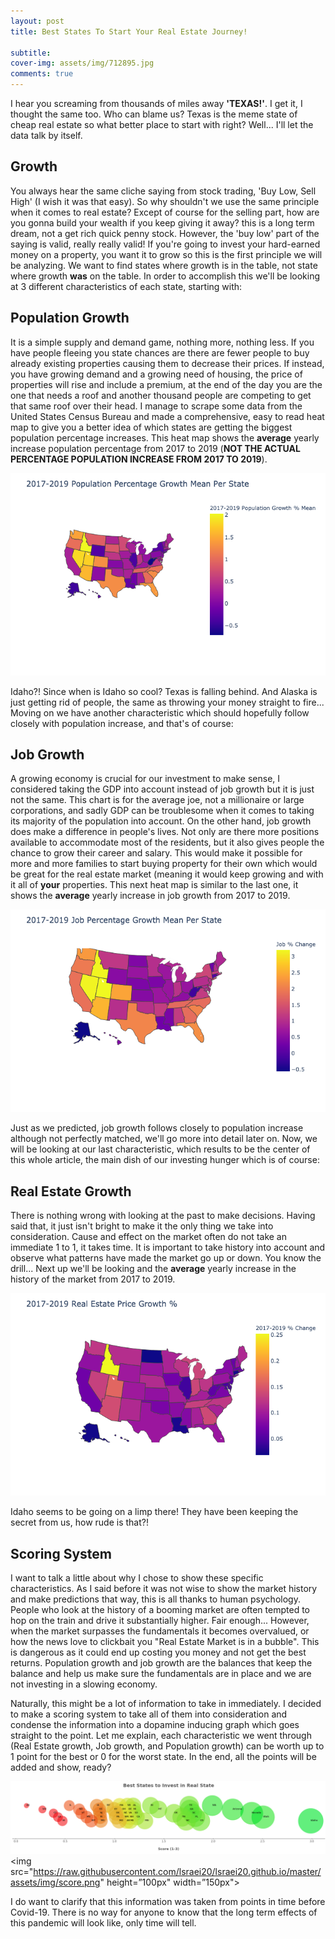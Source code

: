 ```yaml
---
layout: post
title: Best States To Start Your Real Estate Journey!

subtitle:                                                                                                                                                                                                                                                                                                                           The best time to start is yesterday, second best time? Now!
cover-img: assets/img/712895.jpg
comments: true
---
```


I hear you screaming from thousands of miles away **'TEXAS!'**. I get it, I thought the same too. Who can blame us? Texas is the meme state of cheap real estate so what better place to start with right? Well... I'll let the data talk by itself.


## Growth 

You always hear the same cliche saying from stock trading, 'Buy Low, Sell High' (I wish it was that easy). So why shouldn't we use the same principle when it comes to real estate? Except of course for the selling part, how are you gonna build your wealth if you keep giving it away? this is a long term dream, not a get rich quick penny stock. However, the 'buy low' part of the saying is valid, really really valid! If you're going to invest your hard-earned money on a property, you want it to grow so this is the first principle we will be analyzing. We want to find states where growth is in the table, not state where growth **was** on the table. In order to accomplish this we'll be looking at 3 different characteristics of each state, starting with:

## Population Growth 

It is a simple supply and demand game, nothing more, nothing less. If you have people fleeing you state chances are there are fewer people to buy already existing properties causing them to decrease their prices. If instead, you have growing demand and a growing need of housing, the price of properties will rise and include a premium, at the end of the day you are the one that needs a roof and another thousand people are competing to get that same roof over their head. I manage to scrape some data from the United States Census Bureau and made a comprehensive, easy to read heat map to give you a better idea of which states are getting the biggest population percentage increases. This heat map shows the **average** yearly increase population percentage from 2017 to 2019 (**NOT THE ACTUAL PERCENTAGE POPULATION INCREASE FROM 2017 TO 2019**).

![%population](https://raw.githubusercontent.com/lsraei20/lsraei20.github.io/master/assets/img/population%25.png)

Idaho?! Since when is Idaho so cool? Texas is falling behind. And Alaska is just getting rid of people, the same as throwing your money straight to fire... 
Moving on we have another characteristic which should hopefully follow closely with population increase, and that's of course:

## Job Growth

A growing economy is crucial for our investment to make sense, I considered taking the GDP into account instead of job growth but it is just not the same. This chart is for the average joe, not a millionaire or large corporations, and sadly GDP can be troublesome when it comes to taking its majority of the population into account. On the other hand, job growth does make a difference in people's lives. Not only are there more positions available to accommodate most of the residents, but it also gives people the chance to grow their career and salary. This would make it possible for more and more families to start buying property for their own which would be great for the real estate market (meaning it would keep growing and with it all of **your** properties. This next heat map is similar to the last one, it shows the **average** yearly increase in job growth from 2017 to 2019.

![%job](https://raw.githubusercontent.com/lsraei20/lsraei20.github.io/master/assets/img/job%25.png)

Just as we predicted, job growth follows closely to population increase although not perfectly matched, we'll go more into detail later on. Now, we will be looking at our last characteristic, which results to be the center of this whole article, the main dish of our investing hunger which is of course:

## Real Estate Growth

There is nothing wrong with looking at the past to make decisions. Having said that, it just isn't bright to make it the only thing we take into consideration. Cause and effect on the market often do not take an immediate 1 to 1, it takes time. It is important to take history into account and observe what patterns have made the market go up or down. You know the drill...  Next up we'll be looking and the **average** yearly increase in the history of the market from 2017 to 2019.

![%realestate](https://raw.githubusercontent.com/lsraei20/lsraei20.github.io/master/assets/img/real_estate%25.png)

Idaho seems to be going on a limp there! They have been keeping the secret from us, how rude is that?!

## Scoring System

I want to talk a little about why I chose to show these specific characteristics. As I said before it was not wise to show the market history and make predictions that way, this is all thanks to human psychology. People who look at the history of a booming market are often tempted to hop on the train and drive it substantially higher. Fair enough... However, when the market surpasses the fundamentals it becomes overvalued, or how the news love to clickbait you "Real Estate Market is in a bubble". This is dangerous as it could end up costing you money and not get the best returns. Population growth and job growth are the balances that keep the balance and help us make sure the fundamentals are in place and we are not investing in a slowing economy.

Naturally, this might be a lot of information to take in immediately. I decided to make a scoring system to take all of them into consideration and condense the information into a dopamine inducing graph which goes straight to the point. Let me explain, each characteristic we went through (Real Estate growth, Job growth, and Population growth) can be worth up to 1 point for the best or 0 for the worst state. In the end, all the points will be added and show, ready?

![%scoring](https://raw.githubusercontent.com/lsraei20/lsraei20.github.io/master/assets/img/score.png)
<img src="https://raw.githubusercontent.com/lsraei20/lsraei20.github.io/master/assets/img/score.png" height=”100px" width=”150px">

I do want to clarify that this information was taken from points in time before Covid-19. There is no way for anyone to know that the long term effects of this pandemic will look like, only time will tell.

